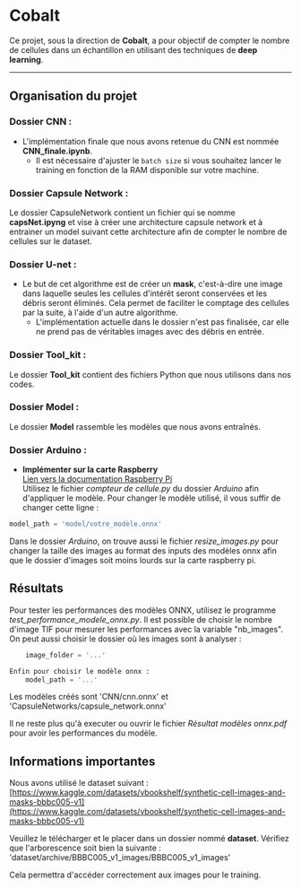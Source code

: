 # Cobalt

Ce projet, sous la direction de **Cobalt**, a pour objectif de compter le nombre de cellules dans un échantillon en utilisant des techniques de **deep learning**.

---

## Organisation du projet

### Dossier **CNN** :

- L'implémentation finale que nous avons retenue du CNN est nommée **CNN_finale.ipynb**.
  - Il est nécessaire d'ajuster le `batch size` si vous souhaitez lancer le training en fonction de la RAM disponible sur votre machine.

### Dossier **Capsule Network** :

Le dossier CapsuleNetwork contient un fichier qui se nomme **capsNet.ipyng** et vise à créer une architecture capsule network et à entrainer un model suivant cette architecture afin de compter le nombre de cellules sur le dataset.

### Dossier **U-net** :

- Le but de cet algorithme est de créer un **mask**, c'est-à-dire une image dans laquelle seules les cellules d'intérêt seront conservées et les débris seront éliminés. Cela permet de faciliter le comptage des cellules par la suite, à l'aide d'un autre algorithme.
  - L'implémentation actuelle dans le dossier n'est pas finalisée, car elle ne prend pas de véritables images avec des débris en entrée.

### Dossier **Tool_kit** :

Le dossier **Tool_kit** contient des fichiers Python que nous utilisons dans nos codes.

### Dossier **Model** :

Le dossier **Model** rassemble les modèles que nous avons entraînés.

### Dossier **Arduino** :
* **Implémenter sur la carte Raspberry**<br>
[Lien vers la documentation Raspberry Pi](https://docs.google.com/document/d/1x48W1OlW6UofIinBcvy3fAUehOSoxmO2rE9DZH93tJM/edit?tab=t.0)<br>
Utilisez le fichier *compteur de cellule.py* du dossier *Arduino* afin d'appliquer le modèle. Pour changer le modèle utilisé, il vous suffir de changer cette ligne :
```python
model_path = 'model/votre_modèle.onnx'
```


Dans le dossier *Arduino*, on trouve aussi le fichier *resize_images.py* pour changer la taille des images au format des inputs des modèles onnx afin que le dossier d'images soit moins lourds sur la carte raspberry pi.


## Résultats
Pour tester les performances des modèles ONNX, utilisez le programme *test_performance_modele_onnx.py*. Il est possible de choisir le nombre d'image TIF pour mesurer les performances avec la variable "nb_images". On peut aussi choisir le dossier où les images sont à analyser : 
```python
    image_folder = '...'
```
```python
Enfin pour choisir le modèle onnx : 
    model_path = '...'
```

Les modèles créés sont 'CNN/cnn.onnx' et 'CapsuleNetworks/capsule_network.onnx'

Il ne reste plus qu'à executer ou ouvrir le fichier *Résultat modèles onnx.pdf* pour avoir les performances du modèle.


## Informations importantes

Nous avons utilisé le dataset suivant : [https://www.kaggle.com/datasets/vbookshelf/synthetic-cell-images-and-masks-bbbc005-v1](https://www.kaggle.com/datasets/vbookshelf/synthetic-cell-images-and-masks-bbbc005-v1)

Veuillez le télécharger et le placer dans un dossier nommé **dataset**. Vérifiez que l'arborescence soit bien la suivante :
'dataset/archive/BBBC005_v1_images/BBBC005_v1_images'

Cela permettra d'accéder correctement aux images pour le training.
